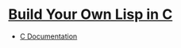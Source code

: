 # [Build Your Own Lisp in C](http://www.buildyourownlisp.com/)

- [C Documentation](https://en.cppreference.com/w/c)
